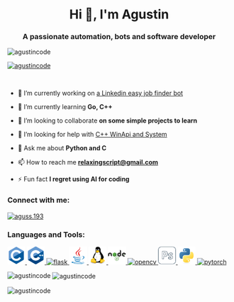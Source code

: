 <h1 align="center">Hi 👋, I'm Agustin</h1>
<h3 align="center">A passionate automation, bots and software developer</h3>

<p align="left"> <img src="https://komarev.com/ghpvc/?username=agustincode&label=Profile%20views&color=0e75b6&style=flat" alt="agustincode" /> </p>

<p align="left"> <a href="https://github.com/ryo-ma/github-profile-trophy"><img src="https://github-profile-trophy.vercel.app/?username=agustincode" alt="agustincode" /></a> </p>

<p align="left"> <a href="https://twitter.com/" target="blank"><img src="https://img.shields.io/twitter/follow/?logo=twitter&style=for-the-badge" alt="" /></a> </p>

- 🔭 I’m currently working on [a Linkedin easy job finder bot](https://github.com/AgustinCode/LinkedIn-Easy-Apply-Bot)

- 🌱 I’m currently learning **Go, C++**

- 👯 I’m looking to collaborate **on some simple projects to learn**

- 🤝 I’m looking for help with [C++ WinApi and System](https://github.com/AgustinCode/hardware-information)

- 💬 Ask me about **Python and C**

- 📫 How to reach me **relaxingscript@gmail.com**

- ⚡ Fun fact **I regret using AI for coding**

<h3 align="left">Connect with me:</h3>
<p align="left">
<a href="https://instagram.com/aguss.193" target="blank"><img align="center" src="https://raw.githubusercontent.com/rahuldkjain/github-profile-readme-generator/master/src/images/icons/Social/instagram.svg" alt="aguss.193" height="30" width="40" /></a>
</p>

<h3 align="left">Languages and Tools:</h3>
<p align="left"> <a href="https://www.cprogramming.com/" target="_blank" rel="noreferrer"> <img src="https://raw.githubusercontent.com/devicons/devicon/master/icons/c/c-original.svg" alt="c" width="40" height="40"/> </a> <a href="https://www.w3schools.com/cpp/" target="_blank" rel="noreferrer"> <img src="https://raw.githubusercontent.com/devicons/devicon/master/icons/cplusplus/cplusplus-original.svg" alt="cplusplus" width="40" height="40"/> </a> <a href="https://flask.palletsprojects.com/" target="_blank" rel="noreferrer"> <img src="https://www.vectorlogo.zone/logos/pocoo_flask/pocoo_flask-icon.svg" alt="flask" width="40" height="40"/> </a> <a href="https://www.java.com" target="_blank" rel="noreferrer"> <img src="https://raw.githubusercontent.com/devicons/devicon/master/icons/java/java-original.svg" alt="java" width="40" height="40"/> </a> <a href="https://www.linux.org/" target="_blank" rel="noreferrer"> <img src="https://raw.githubusercontent.com/devicons/devicon/master/icons/linux/linux-original.svg" alt="linux" width="40" height="40"/> </a> <a href="https://nodejs.org" target="_blank" rel="noreferrer"> <img src="https://raw.githubusercontent.com/devicons/devicon/master/icons/nodejs/nodejs-original-wordmark.svg" alt="nodejs" width="40" height="40"/> </a> <a href="https://opencv.org/" target="_blank" rel="noreferrer"> <img src="https://www.vectorlogo.zone/logos/opencv/opencv-icon.svg" alt="opencv" width="40" height="40"/> </a> <a href="https://www.photoshop.com/en" target="_blank" rel="noreferrer"> <img src="https://raw.githubusercontent.com/devicons/devicon/master/icons/photoshop/photoshop-line.svg" alt="photoshop" width="40" height="40"/> </a> <a href="https://www.python.org" target="_blank" rel="noreferrer"> <img src="https://raw.githubusercontent.com/devicons/devicon/master/icons/python/python-original.svg" alt="python" width="40" height="40"/> </a> <a href="https://pytorch.org/" target="_blank" rel="noreferrer"> <img src="https://www.vectorlogo.zone/logos/pytorch/pytorch-icon.svg" alt="pytorch" width="40" height="40"/> </a> </p>

<p><img align="left" src="https://github-readme-stats.vercel.app/api/top-langs?username=agustincode&show_icons=true&locale=en&layout=compact" alt="agustincode" /></p>

<p>&nbsp;<img align="center" src="https://github-readme-stats.vercel.app/api?username=agustincode&show_icons=true&locale=en" alt="agustincode" /></p>

<p><img align="center" src="https://github-readme-streak-stats.herokuapp.com/?user=agustincode&" alt="agustincode" /></p>

